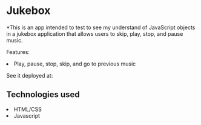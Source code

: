 # Jukebox

*This is an app intended to test to see my understand of JavaScript objects in a jukebox application that allows users to skip, play, stop, and pause music.

Features:
<li>Play, pause, stop, skip, and go to previous music</li>

See it deployed at:

## Technologies used
<li>HTML/CSS</li>
<li>Javascript</li>
